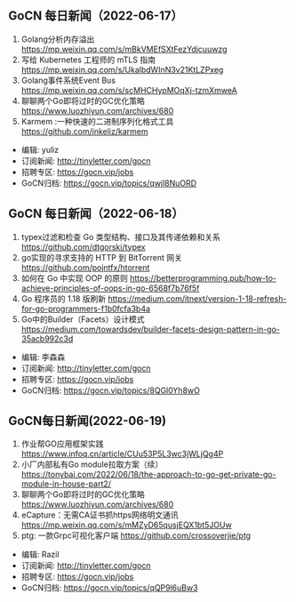 ## GoCN 每日新闻（2022-06-17）

1. Golang分析内存溢出 https://mp.weixin.qq.com/s/mBkVMEfSXtFezYdjcuuwzg
2. 写给 Kubernetes 工程师的 mTLS 指南 https://mp.weixin.qq.com/s/UkalbdWInN3v21KtLZPxeg
3. Golang事件系统Event Bus https://mp.weixin.qq.com/s/scMHCHypMOqXj-tzmXmweA
4. 聊聊两个Go即将过时的GC优化策略 https://www.luozhiyun.com/archives/680
5. Karmem :一种快速的二进制序列化格式工具 https://github.com/inkeliz/karmem

* 编辑: yuliz
* 订阅新闻: http://tinyletter.com/gocn
* 招聘专区: https://gocn.vip/jobs
* GoCN归档: https://gocn.vip/topics/qwjl8NuORD


## GoCN 每日新闻（2022-06-18）

1. typex过滤和检查 Go 类型结构、接口及其传递依赖和关系 https://github.com/dtgorski/typex
2. go实现的寻求支持的 HTTP 到 BitTorrent 网关 https://github.com/pojntfx/htorrent
3. 如何在 Go 中实现 OOP 的原则 https://betterprogramming.pub/how-to-achieve-principles-of-oops-in-go-6568f7b76f5f
4. Go 程序员的 1.18 版刷新 https://medium.com/itnext/version-1-18-refresh-for-go-programmers-f1b0fcfa3b4a
5. Go中的Builder（Facets）设计模式 https://medium.com/towardsdev/builder-facets-design-pattern-in-go-35acb992c3d 

* 编辑: 李森森
* 订阅新闻: http://tinyletter.com/gocn
* 招聘专区: https://gocn.vip/jobs
* GoCN归档: https://gocn.vip/topics/8QGl0Yh8wO

## GoCN每日新闻(2022-06-19)

1. 作业帮GO应用框架实践 https://www.infoq.cn/article/CUu53P5L3wc3jWLjQg4P
2. 小厂内部私有Go module拉取方案（续） https://tonybai.com/2022/06/18/the-approach-to-go-get-private-go-module-in-house-part2/
3. 聊聊两个Go即将过时的GC优化策略 https://www.luozhiyun.com/archives/680
4. eCapture：无需CA证书抓https网络明文通讯 https://mp.weixin.qq.com/s/mMZyD65qusjEQX1bt5JOUw
5. ptg: 一款Grpc可视化客户端 https://github.com/crossoverjie/ptg

* 编辑: Razil
* 订阅新闻: http://tinyletter.com/gocn
* 招聘专区: https://gocn.vip/jobs
* GoCN归档: https://gocn.vip/topics/qQP9l6uBw3
